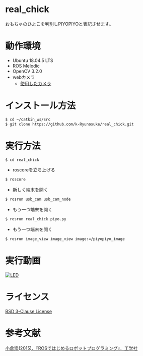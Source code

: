 # real_chick
おもちゃのひよこを判別しPIYOPIYOと表記させます。  
# 動作環境
  - Ubuntu 18.04.5 LTS
  - ROS Melodic
  - OpenCV 3.2.0
  - webカメラ
    - [使用したカメラ](https://www.amazon.co.jp/-/en/Microphone-Connection-Recording-Meetings-Computer/dp/B08GY7S8F4)
# インストール方法
```bash
$ cd ~/catkin_ws/src
$ git clone https://github.com/k-Ryunosuke/real_chick.git
```
# 実行方法
```bash
$ cd real_chick
```
- roscoreを立ち上げる
```bash
$ roscore
```
- 新しく端末を開く
```bash
$ rosrun usb_cam usb_cam_node
```
- もう一つ端末を開く
```bash
$ rosrun real_chick piyo.py
```
- もう一つ端末を開く
```bash
$ rosrun image_view image_view image:=/piyopiyo_image
```
# 実行動画
[![LED](https://img.youtube.com/vi/s91JeVQiqtY/maxresdefault.jpg)](https://youtu.be/s91JeVQiqtY)
# ライセンス
[BSD 3-Clause License](https://github.com/k-Ryunosuke/real_chick/blob/master/LICENSE)
# 参考文献
[小倉崇(2015)．『ROSではじめるロボットプログラミング』．工学社](https://www.kohgakusha.co.jp/books/detail/978-4-7775-1901-9)
